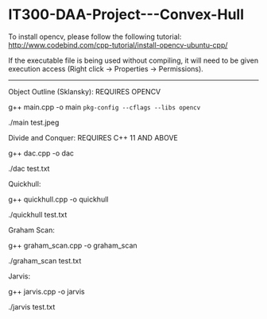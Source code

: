 # IT300-DAA-Project---Convex-Hull

To install opencv, please follow the following tutorial:
http://www.codebind.com/cpp-tutorial/install-opencv-ubuntu-cpp/

If the executable file is being used without compiling, it will need to be given execution access (Right click -> Properties -> Permissions).

---------------------------------------------------------------------------------

Object Outline (Sklansky): REQUIRES OPENCV

g++ main.cpp -o main `pkg-config --cflags --libs opencv`

./main test.jpeg

Divide and Conquer: REQUIRES C++ 11 AND ABOVE

g++ dac.cpp -o dac

./dac test.txt

Quickhull:

g++ quickhull.cpp -o quickhull

./quickhull test.txt

Graham Scan:

g++ graham_scan.cpp -o graham_scan

./graham_scan test.txt

Jarvis:

g++ jarvis.cpp -o jarvis

./jarvis test.txt
